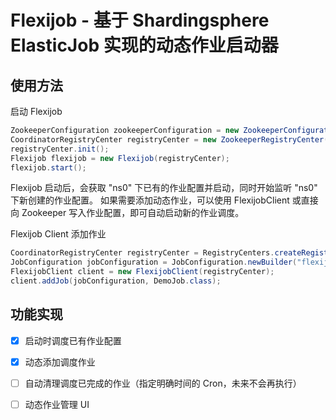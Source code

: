 # Flexijob - 基于 Shardingsphere ElasticJob 实现的动态作业启动器

## 使用方法

启动 Flexijob

```java
ZookeeperConfiguration zookeeperConfiguration = new ZookeeperConfiguration("10.98.174.202:2181", "ns0");
CoordinatorRegistryCenter registryCenter = new ZookeeperRegistryCenter(zookeeperConfiguration);
registryCenter.init();
Flexijob flexijob = new Flexijob(registryCenter);
flexijob.start();
```

Flexijob 启动后，会获取 "ns0" 下已有的作业配置并启动，同时开始监听 "ns0" 下新创建的作业配置。
如果需要添加动态作业，可以使用 FlexijobClient 或直接向 Zookeeper 写入作业配置，即可自动启动新的作业调度。

Flexijob Client 添加作业

```java
CoordinatorRegistryCenter registryCenter = RegistryCenters.createRegistryCenter("127.0.0.1:2181,127.0.0.1:2182,127.0.0.1:2183", "flexijob-examples");
JobConfiguration jobConfiguration = JobConfiguration.newBuilder("flexijob-0", 3).cron("0/10 * * * * ?").build();
FlexijobClient client = new FlexijobClient(registryCenter);
client.addJob(jobConfiguration, DemoJob.class);
```

## 功能实现

- [x] 启动时调度已有作业配置
- [x] 动态添加调度作业
- [ ] 自动清理调度已完成的作业（指定明确时间的 Cron，未来不会再执行）
- [ ] 动态作业管理 UI

